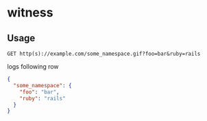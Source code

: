 witness
=========

Usage
--

`GET http(s)://example.com/some_namespace.gif?foo=bar&ruby=rails`

logs following row

```json
{
  "some_namespace": {
    "foo": "bar",
    "ruby": "rails"
  }
}
```
